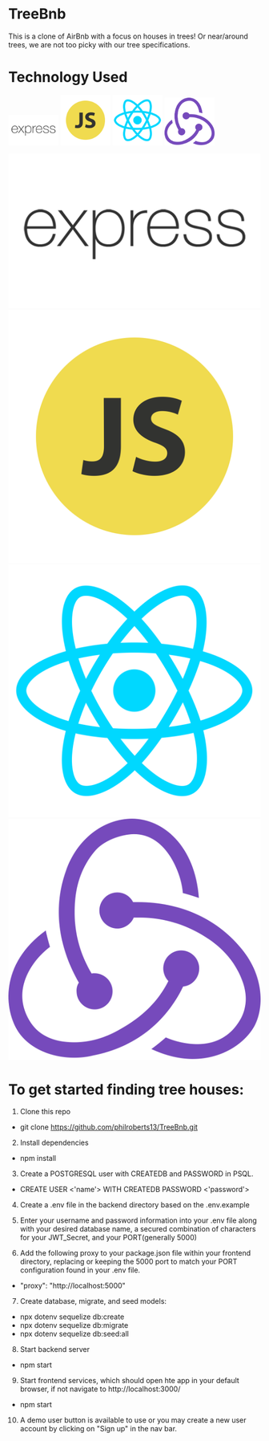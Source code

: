 # TreeBnb
This is a clone of AirBnb with a focus on houses in trees! Or near/around trees, we are not too picky with our tree specifications.

# Technology Used
<img src="frontend/public/img/express.png" width="100">
<img src="frontend/public/img/JS.png" width="100">
<img src="frontend/public/img/react.png" width="100">
<img src="frontend/public/img/redux.png" width="100">

![](/frontend/public/img/express.png)
![](/frontend/public/img/JS.png)
![](/frontend/public/img/react.png)
![](/frontend/public/img/redux.png)



# To get started finding tree houses:

1. Clone this repo
  * git clone https://github.com/philroberts13/TreeBnb.git

2. Install dependencies
  * npm install

3. Create a POSTGRESQL user with CREATEDB and PASSWORD in PSQL.
  * CREATE USER <'name'> WITH CREATEDB PASSWORD <'password'>

4. Create a .env file in the backend directory based on the .env.example

5. Enter your username and password information into your .env file along with your desired database name, a
   secured combination of characters for your JWT_Secret, and your PORT(generally 5000)

6. Add the following proxy to your package.json file within your frontend directory, replacing or
   keeping the 5000 port to match your PORT configuration found in your .env file.
  * "proxy": "http://localhost:5000"

7. Create database, migrate, and seed models:
  * npx dotenv sequelize db:create
  * npx dotenv sequelize db:migrate
  * npx dotenv sequelize db:seed:all

8. Start backend server
  * npm start

9. Start frontend services, which should open hte app in your default browser, if not navigate to http://localhost:3000/
  * npm start

10. A demo user button is available to use or you may create a new user account by clicking on "Sign up" in the nav bar.
